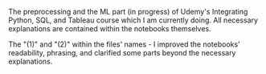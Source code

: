 
The preprocessing and the ML part (in progress) of Udemy's Integrating Python, SQL, and Tableau course which I am currently doing. All necessary explanations are contained within the notebooks themselves. 

The "(1)" and "(2)" within the files' names - I improved the notebooks' readability, phrasing, and clarified some parts beyond the necessary explanations.
